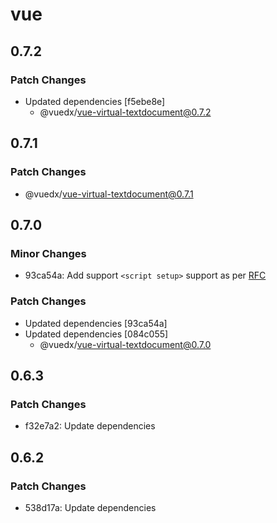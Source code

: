 # vue

## 0.7.2

### Patch Changes

- Updated dependencies [f5ebe8e]
  - @vuedx/vue-virtual-textdocument@0.7.2

## 0.7.1

### Patch Changes

- @vuedx/vue-virtual-textdocument@0.7.1

## 0.7.0

### Minor Changes

- 93ca54a: Add support `<script setup>` support as per [RFC](https://github.com/vuejs/rfcs/pull/227)

### Patch Changes

- Updated dependencies [93ca54a]
- Updated dependencies [084c055]
  - @vuedx/vue-virtual-textdocument@0.7.0

## 0.6.3

### Patch Changes

- f32e7a2: Update dependencies

## 0.6.2

### Patch Changes

- 538d17a: Update dependencies
